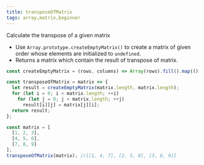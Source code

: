 ```yaml
---
title: transposeOfMatrix
tags: array,matrix,beginner
---
```


Calculate the transpose of a given matrix

- Use `Array.prototype.createEmptyMatrix()` to create a matrix of given order whose elements are initialized to `undefined`. 
- Returns a matrix which contain the result of transpose of matrix.


```js
const createEmptyMatrix = (rows, columns) => Array(rows).fill().map(() => Array(columns).fill(undefined));

const transposeOfMatrix = matrix => {
  let result = createEmptyMatrix(matrix.length, matrix.length);
  for (let i = 0; i < matrix.length; ++i)
    for (let j = 0; j < matrix.length; ++j)
      result[i][j] = matrix[j][i];
  return result;
};
```

```js
const matrix = [
  [1, 2, 3],
  [4, 5, 6],
  [7, 8, 9]
];
transposeOfMatrix(matrix); //[[1, 4, 7], [2, 5, 8], [3, 6, 9]]
```
